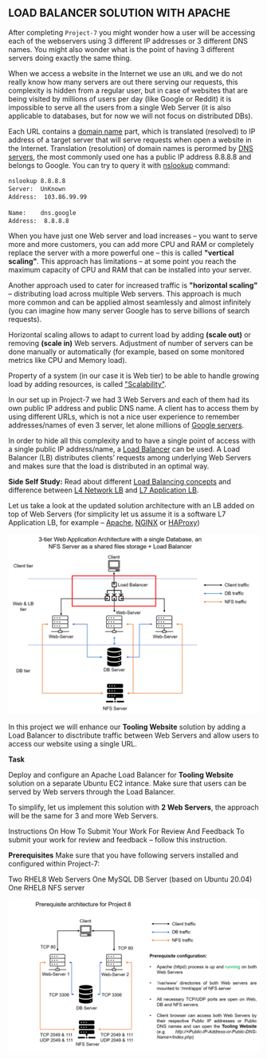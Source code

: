## LOAD BALANCER SOLUTION WITH APACHE

After completing `Project-7` you might wonder how a user will be accessing each of the webservers using 3 different IP addresses or 3 different DNS names. You might also wonder what is the point of having 3 different servers doing exactly the same thing.

When we access a website in the Internet we use an `URL` and we do not really know how many servers are out there serving our requests, this complexity is hidden from a regular user, but in case of websites that are being visited by millions of users per day (like Google or Reddit) it is impossible to serve all the users from a single Web Server (it is also applicable to databases, but for now we will not focus on distributed DBs).

Each URL contains a [domain name](https://en.wikipedia.org/wiki/Domain_name) part, which is translated (resolved) to IP address of a target server that will serve requests when open a website in the Internet. Translation (resolution) of domain names is perormed by [DNS servers](https://en.wikipedia.org/wiki/Domain_Name_System), the most commonly used one has a public IP address 8.8.8.8 and belongs to Google. You can try to query it with [nslookup](https://en.wikipedia.org/wiki/Nslookup) command:

```
nslookup 8.8.8.8
Server:  UnKnown
Address:  103.86.99.99

Name:    dns.google
Address:  8.8.8.8
```

When you have just one Web server and load increases – you want to serve more and more customers, you can add more CPU and RAM or completely replace the server with a more powerful one – this is called **"vertical scaling"**. This approach has limitations – at some point you reach the maximum capacity of CPU and RAM that can be installed into your server.

Another approach used to cater for increased traffic is **"horizontal scaling"** – distributing load across multiple Web servers. This approach is much more common and can be applied almost seamlessly and almost infinitely (you can imagine how many server Google has to serve billions of search requests).

Horizontal scaling allows to adapt to current load by adding **(scale out)** or removing **(scale in)** Web servers. Adjustment of number of servers can be done manually or automatically (for example, based on some monitored metrics like CPU and Memory load).

Property of a system (in our case it is Web tier) to be able to handle growing load by adding resources, is called ["Scalability"](https://en.wikipedia.org/wiki/Scalability).

In our set up in Project-7 we had 3 Web Servers and each of them had its own public IP address and public DNS name. A client has to access them by using different URLs, which is not a nice user experience to remember addresses/names of even 3 server, let alone millions of [Google servers](https://en.wikipedia.org/wiki/Google_data_centers).

In order to hide all this complexity and to have a single point of access with a single public IP address/name, a [Load Balancer](https://en.wikipedia.org/wiki/Load_balancing_(computing)) can be used. A Load Balancer (LB) distributes clients’ requests among underlying Web Servers and makes sure that the load is distributed in an optimal way.

**Side Self Study:**
Read about different [Load Balancing concepts](https://www.nginx.com/resources/glossary/load-balancing/) and difference between [L4 Network LB](https://www.nginx.com/resources/glossary/layer-4-load-balancing/) and [L7 Application LB](https://www.nginx.com/resources/glossary/layer-7-load-balancing/).

Let us take a look at the updated solution architecture with an LB added on top of Web Servers (for simplicity let us assume it is a software L7 Application LB, for example – [Apache](https://httpd.apache.org/docs/2.4/mod/mod_proxy_balancer.html), [NGINX](https://docs.nginx.com/nginx/admin-guide/load-balancer/http-load-balancer/) or [HAProxy](http://www.haproxy.org/))

   ![Alt](images/Tooling-Website-Infrastructure-wLB.png)

In this project we will enhance our **Tooling Website** solution by adding a Load Balancer to disctribute traffic between Web Servers and allow users to access our website using a single URL.

**Task**

Deploy and configure an Apache Load Balancer for **Tooling Website** solution on a separate Ubuntu EC2 intance. Make sure that users can be served by Web servers through the Load Balancer.

To simplify, let us implement this solution with **2 Web Servers**, the approach will be the same for 3 and more Web Servers.

Instructions On How To Submit Your Work For Review And Feedback
To submit your work for review and feedback – follow this instruction.

**Prerequisites**
Make sure that you have following servers installed and configured within Project-7:

Two RHEL8 Web Servers
One MySQL DB Server (based on Ubuntu 20.04)
One RHEL8 NFS server

![Alt](images/prerequisites-project8.png)